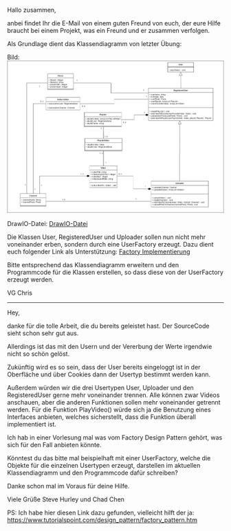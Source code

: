 Hallo zusammen,

anbei findet Ihr die E-Mail von einem guten Freund von euch, der eure Hilfe braucht bei einem Projekt, was ein Freund und er zusammen verfolgen.

Als Grundlage dient das Klassendiagramm von letzter Übung:

Bild:
![Assoziation](../../L04_CleanCode/tasks/img/classdiagramm_solution_chapter03.png)

DrawIO-Datei:
[DrawIO-Datei](../../L04_CleanCode/tasks/img/classdiagramm_solution_chapter03.drawio)

Die Klassen User, RegisteredUser und Uploader sollen nun nicht mehr voneinander erben, sondern durch eine UserFactory erzeugt.
Dazu dient euch folgender Link als Unterstützung:
[Factory Implementierung](https://www.tutorialspoint.com/design_pattern/factory_pattern.htm)

Bitte entsprechend das Klassendiagramm erweitern und den Programmcode für die Klassen erstellen, so dass diese von der UserFactory erzeugt werden.

VG Chris

________________________________________________________________

Hey,

danke für die tolle Arbeit, die du bereits geleistet hast.
Der SourceCode sieht schon sehr gut aus.

Allerdings ist das mit den Usern und der Vererbung der Werte irgendwie nicht so schön gelöst.

Zukünftig wird es so sein, dass der User bereits eingeloggt ist in der Oberfläche und über Cookies dann der Usertyp bestimmt werden kann.

Außerdem würden wir die drei Usertypen User, Uploader und den RegisteredUser gerne mehr voneinander trennen.
Alle können zwar Videos anschauen, aber die anderen Funktionen sollen mehr voneinander getrennt werden.
Für die Funktion PlayVideo() würde sich ja die Benutzung eines Interfaces anbieten, welches sicherstellt, dass die Funktion überall implementiert ist.

Ich hab in einer Vorlesung mal was vom Factory Design Pattern gehört, was sich für den Fall anbieten könnte.

Könntest du das bitte mal beispielhaft mit einer UserFactory, welche die Objekte für die einzelnen Usertypen erzeugt, darstellen im aktuellen Klassendiagramm und den Programmcode dafür schreiben?

Danke schon mal im Voraus für deine Hilfe.

Viele Grüße 
Steve Hurley und Chad Chen

PS: Ich habe hier diesen Link dazu gefunden, vielleicht hilft der ja: https://www.tutorialspoint.com/design_pattern/factory_pattern.htm